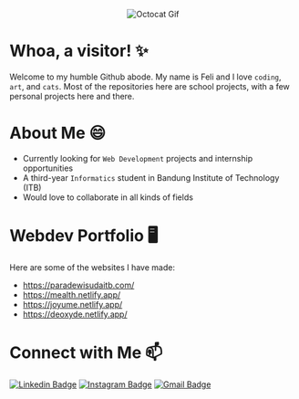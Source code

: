 <!--
**FelineJTD/FelineJTD** is a ✨ _special_ ✨ repository because its `README.md` (this file) appears on your GitHub profile.

Here are some ideas to get you started:

- 🔭 I’m currently working on ...
- 🌱 I’m currently learning ...
- 👯 I’m looking to collaborate on ...
- 🤔 I’m looking for help with ...
- 💬 Ask me about ...
- 📫 How to reach me: ...
- 😄 Pronouns: ...
- ⚡ Fun fact: ...
-->


<!-- Octocat Gif OwO -->
<p align="center">
  <img src="https://user-images.githubusercontent.com/75204822/171152485-22a6bf03-4e5e-4e44-b107-e7f3a8a99c48.gif"
  alt="Octocat Gif" />
</p>

# Whoa, a visitor! ✨
Welcome to my humble Github abode. My name is Feli and I love `coding`, `art`, and `cats`. Most of the repositories here are school projects, with a few personal projects here and there.

# About Me 😄
- Currently looking for `Web Development` projects and internship opportunities
- A third-year `Informatics` student in Bandung Institute of Technology (ITB)
- Would love to collaborate in all kinds of fields

# Webdev Portfolio 🖥️
Here are some of the websites I have made:
- https://paradewisudaitb.com/
- https://mealth.netlify.app/
- https://joyume.netlify.app/
- https://deoxyde.netlify.app/

# Connect with Me 📫
[![Linkedin Badge](https://img.shields.io/badge/-FeliciaSutandijo-blue?style=flat-square&logo=Linkedin&logoColor=white&link=https://www.linkedin.com/in/felicia-sutandijo-57a570199/)](https://www.linkedin.com/in/felicia-sutandijo-57a570199/)
[![Instagram Badge](https://img.shields.io/badge/-FelineJTD-F44747?style=flat-square&labelColor=F44747&logo=instagram&logoColor=white&link=https://www.instagram.com/felinejtd/)](https://www.instagram.com/felinejtd/)
[![Gmail Badge](https://img.shields.io/badge/-feliciasutandijo@gmail.com-c14438?style=flat-square&logo=Gmail&logoColor=white&link=mailto:feliciasutandijo@gmail.com)](mailto:feliciasutandijo@gmail.com)
